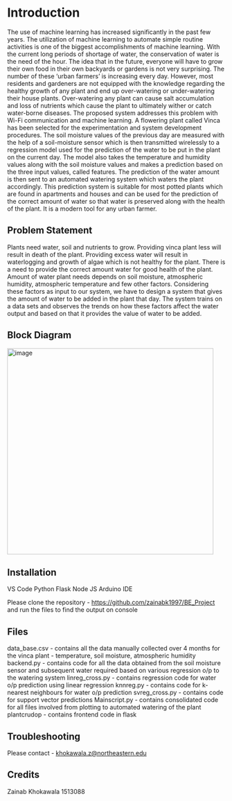 # Introduction
The use of machine learning has increased significantly in the past few years. The utilization of machine learning to automate simple routine activities is one of the biggest accomplishments of machine learning. With the current long periods of shortage of water, the conservation of water is the need of the hour. The idea that in the future, everyone will have to grow their own food in their own backyards or gardens is not very surprising. The number of these ‘urban farmers’ is increasing every day. However, most residents and gardeners are not equipped with the knowledge regarding the healthy growth of any plant and end up over-watering or under-watering their house plants. Over-watering any plant can cause salt accumulation and loss of nutrients which cause the plant to ultimately wither or catch water-borne diseases. The proposed system addresses this problem with Wi-Fi communication and machine learning. A flowering plant called Vinca has been selected for the experimentation and system development procedures. The soil moisture values of the previous day are measured with the help of a soil-moisture sensor which is then transmitted wirelessly to a regression model used for the prediction of the water to be put in the plant on the current day. The model also takes the temperature and humidity values along with the soil moisture values and makes a prediction based on the three input values, called features. The prediction of the water amount is then sent to an automated watering system which waters the plant accordingly. This prediction system is suitable for most potted plants which are found in apartments and houses and can be used for the prediction of the correct amount of water so that water is preserved along with the health of the plant. It is a modern tool for any urban farmer. 

## Problem Statement
Plants need water, soil and nutrients to grow. Providing vinca plant less will result in death of the plant. Providing excess water will result in waterlogging and growth of algae which is not healthy for the plant. There is a need to provide the correct amount water for good health of the plant. Amount of water plant needs depends on soil moisture, atmospheric humidity, atmospheric temperature and few other factors. Considering these factors as input to our system, we have to design a system that gives the amount of water to be added in the plant that day. The system trains on a data sets and observes the trends on how these factors affect the water output and based on that it provides the value of water to be added.

## Block Diagram
<img width="476" alt="image" src="https://user-images.githubusercontent.com/32329699/194554970-8daa9ec3-c841-46c0-b7a6-fb46b1591d28.png">

## Installation
VS Code
Python
Flask
Node JS
Arduino IDE

Please clone the repository - https://github.com/zainabk1997/BE_Project and run the files to find the output on console

## Files

data_base.csv   - contains all the data manually collected over 4 months for the vinca plant - temperature, soil moisture, atmospheric humidity
backend.py      - contains code for all the data obtained from the soil moisture sensor and subsequent water required based on various regression o/p to the  watering system
linreg_cross.py - contains regression code for water o/p prediction using linear regression
knnreg.py       - contains code for k-nearest neighbours for water o/p prediction
svreg_cross.py  - contains code for support vector predictions
Mainscript.py   - contains consolidated code for all files involved from plotting to automated watering of the plant
plantcrudop     - contains frontend code in flask

## Troubleshooting
Please contact - khokawala.z@northeastern.edu

## Credits
Zainab Khokawala
1513088
